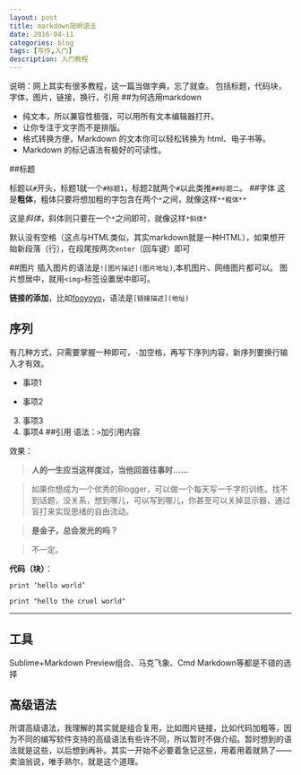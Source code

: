 ```yaml
---
layout: post
title: markdown简明语法
date: 2016-04-11
categories: blog
tags: [写作,入门]
description: 入门教程
---
```

说明：网上其实有很多教程，这一篇当做字典，忘了就查。
包括标题，代码块，字体，图片，链接，换行，引用
##为何选用markdown

- 纯文本，所以兼容性极强，可以用所有文本编辑器打开。
- 让你专注于文字而不是排版。
- 格式转换方便，Markdown 的文本你可以轻松转换为 html、电子书等。
- Markdown 的标记语法有极好的可读性。

##标题

标题以`#`开头，标题1就一个`#标题1`，标题2就两个`#`以此类推`##标题二`。
##字体
这是**粗体**，粗体只要将想加粗的字包含在两个`*`之间，就像这样`**粗体**`

这是*斜体*，斜体则只要在一个`*`之间即可，就像这样`*斜体*`

默认没有空格（这点与HTML类似，其实markdown就是一种HTML），如果想开始新段落（行），在段尾按两次`enter`（回车键）即可

##图片
插入图片的语法是`![图片描述](图片地址)`,本机图片、网络图片都可以。
图片想居中，就用`<img>`标签设置居中即可。

**链接的添加**，比如[fooyoyo](http://www.fooyoyo.cc)，语法是`[链接描述](地址)`

## 序列
有几种方式，只需要掌握一种即可，`-`加空格，再写下序列内容，新序列要换行输入才有效。

- 事项1
* 事项2
3. 事项3
4. 事项4
##引用
语法：`>`加引用内容

效果：
>**人的一生应当这样度过，当他回首往事时……**

>如果你想成为一个优秀的Blogger，可以做一个每天写一千字的训练。找不到话题，没关系，想到哪儿，可以写到哪儿，你甚至可以关掉显示器，通过盲打来实现思绪的自由流动。

>**是金子，总会发光的吗？**

>不一定。

**代码（块）**：

`print ‘hello world’`

 `print "hello the cruel world"
`

----
## 工具
Sublime+Markdown Preview组合、马克飞象、Cmd Markdown等都是不错的选择
## 高级语法

所谓高级语法，我理解的其实就是组合复用，比如图片链接，比如代码加粗等，因为不同的编写软件支持的高级语法有些许不同，所以暂时不做介绍。暂时想到的语法就是这些，以后想到再补。其实一开始不必要着急记这些，用着用着就熟了——卖油翁说，唯手熟尔，就是这个道理。










